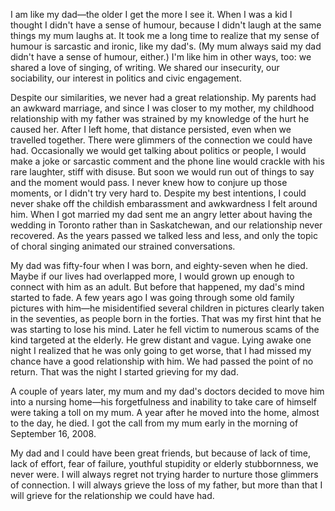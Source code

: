 <!--
.. title: Requiem for a Missed Opportunity
.. date: 2009-09-28 11:03:06
.. author: Amy Brown
-->

I am like my dad&mdash;the older I get the more I see it. 
When I was a kid I thought I didn't have a 
sense of humour, because I didn't laugh at the same things my
mum laughs at. It took me a long time to realize that my
sense of humour is sarcastic and ironic, like my dad's.
(My mum always said my dad didn't have a sense of
humour, either.) I'm like him in other ways, too: we shared
a love of singing, of writing. We shared our insecurity,
our sociability, our interest in politics and civic engagement. 

Despite our similarities, we never had a great relationship. 
My parents
had an awkward marriage, and since I was closer to my mother,
my childhood relationship with my father was strained by my 
knowledge of the hurt he caused her. After I left home, that
distance persisted, even when we travelled together.
There were glimmers of the connection we could have had.
Occasionally we would get talking about politics or people,
I would make a joke or sarcastic comment and the 
phone line would crackle with his rare laughter, stiff with
disuse. But soon we would run out of things to say and
the moment would pass. I never knew how to conjure up
those moments, or I didn't try very hard to.
Despite my best intentions, I could never shake off the childish 
embarassment and awkwardness I felt around him. When I got married my
dad sent me an angry letter about having the wedding in Toronto
rather than in Saskatchewan, and our
relationship never recovered.  As the years passed we talked
less and less, and only 
the topic of choral singing animated our strained conversations.

My dad was fifty-four when I was born, and eighty-seven
when he died.  Maybe if our lives had overlapped more,
I would grown up enough to connect with him as an adult. 
But before that happened, my dad's mind started to fade.
A few years ago I was going through some old family pictures
with him&mdash;he misidentified several 
children in pictures clearly taken in the seventies, as people born 
in the forties. That was my first hint that he was starting to
lose his mind. Later he fell victim to numerous scams of the
kind targeted at the elderly. He grew distant and vague.
Lying awake one night I realized
that he was only going to get worse, that I had
missed my chance have a good relationship with him. We
had passed the point of no return. That was the night I
started grieving for my dad.

A couple of years later, my mum and my dad's
doctors decided to move him into a nursing home&mdash;his
forgetfulness and inability to take care of himself were
taking a toll on my mum. A year after he moved
into the home, almost to the day, he died.  I got the call 
from my mum early in the morning of September 16, 2008. 

My dad and I could have been great friends, but
because of lack of time, lack of effort, fear of failure,
youthful stupidity or elderly stubbornness, we never
were.  I will always regret not trying harder to nurture 
those glimmers of connection.  I will always grieve the 
loss of my father, but more than that I will grieve for 
the relationship we could have had.


